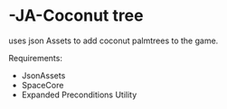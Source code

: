 # -JA-Coconut tree
uses json Assets to add coconut palmtrees to the game.

Requirements:
- JsonAssets
- SpaceCore
- Expanded Preconditions Utility
